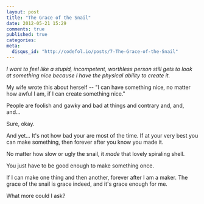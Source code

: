 ```yaml
---
layout: post
title: "The Grace of the Snail"
date: 2012-05-21 15:29
comments: true
published: true
categories: 
meta:
  disqus_id: "http://codefol.io/posts/7-The-Grace-of-the-Snail"
---
```

<i>I want to feel like a stupid, incompetent, worthless person still gets to look at something nice because I have the physical ability to create it.</i>

My wife wrote this about herself -- "I can have something nice, no matter how awful I am, if I can create something nice."

People are foolish and gawky and bad at things and contrary and, and, and...

Sure, okay.

And yet...  It's not how bad your are most of the time.  If at your very best you can make something, then forever after you know you made it.

No matter how slow or ugly the snail, it <i>made</i> that lovely spiraling shell.

You just have to be good enough to make something once.

If I can make one thing and then another, forever after I am a maker.  The grace of the snail is grace indeed, and it's grace enough for me.

What more could I ask?

